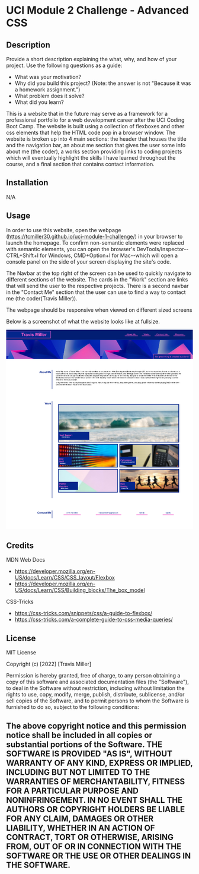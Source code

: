# UCI Module 2 Challenge - Advanced CSS

## Description

Provide a short description explaining the what, why, and how of your project. Use the following questions as a guide:

- What was your motivation?
- Why did you build this project? (Note: the answer is not "Because it was a homework assignment.")
- What problem does it solve?
- What did you learn?

This is a website that in the future may serve as a framework for a professional portfolio for a web development career after the UCI Coding Boot Camp. The website is built using a collection of flexboxes and other css elements that help the HTML code pop in a browser window. The website is broken up into 4 main sections: the header that houses the title and the navigation bar, an about me section that gives the user some info about me (the coder), a works section providing links to coding projects which will eventually highlight the skills I have learned throughout the course, and a final section that contains contact information.

## Installation

N/A

## Usage
In order to use this website, open the webpage (https://tcmiller30.github.io/uci-module-1-challenge/) in your browser to launch the homepage. To confirm non-semantic elements were replaced with semantic elements, you can open the browser's DevTools/Inspector--CTRL+Shift+I for Windows, CMD+Option+I for Mac--which will open a console panel on the side of your screen displaying the site's code.

The Navbar at the top right of the screen can be used to quickly navigate to different sections of the website. The cards in the "Work" section are links that will send the user to the respective projects. There is a second navbar in the "Contact Me" section that the user can use to find a way to contact me (the coder(Travis Miller)).

The webpage should be responsive when viewed on different sized screens

Below is a screenshot of what the website looks like at fullsize.

  ![Screenshot of Travis Miller's Portfolio Website](Assets/Images/uci-module-2-example.png)  

## Credits

MDN Web Docs
- https://developer.mozilla.org/en-US/docs/Learn/CSS/CSS_layout/Flexbox
- https://developer.mozilla.org/en-US/docs/Learn/CSS/Building_blocks/The_box_model

CSS-Tricks

- https://css-tricks.com/snippets/css/a-guide-to-flexbox/
- https://css-tricks.com/a-complete-guide-to-css-media-queries/
    

## License

MIT License

Copyright (c) [2022] [Travis Miller]

Permission is hereby granted, free of charge, to any person obtaining a copy of this software and associated documentation files (the "Software"), to deal in the Software without restriction, including without limitation the rights to use, copy, modify, merge, publish, distribute, sublicense, and/or sell copies of the Software, and to permit persons to whom the Software is furnished to do so, subject to the following conditions:

The above copyright notice and this permission notice shall be included in all copies or substantial portions of the Software.
THE SOFTWARE IS PROVIDED "AS IS", WITHOUT WARRANTY OF ANY KIND, EXPRESS OR IMPLIED, INCLUDING BUT NOT LIMITED TO THE WARRANTIES OF MERCHANTABILITY, FITNESS FOR A PARTICULAR PURPOSE AND NONINFRINGEMENT. IN NO EVENT SHALL THE AUTHORS OR COPYRIGHT HOLDERS BE LIABLE FOR ANY CLAIM, DAMAGES OR OTHER LIABILITY, WHETHER IN AN ACTION OF CONTRACT, TORT OR OTHERWISE, ARISING FROM, OUT OF OR IN CONNECTION WITH THE SOFTWARE OR THE USE OR OTHER DEALINGS IN THE SOFTWARE.
---
